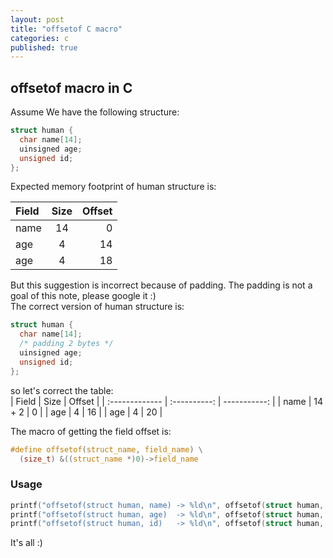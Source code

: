 ```yaml
---
layout: post
title: "offsetof C macro"
categories: c
published: true
---
```


## offsetof macro in C

Assume We have the following structure:
```c
struct human {
  char name[14];
  uinsigned age;
  unsigned id;
};
```

Expected memory footprint of human structure is:

| Field       | Size     | Offset     |
| :------------- | :----------: | -----------: |
| name  | 14 | 0  |
| age   | 4  | 14 |
| age   | 4  | 18 |

But this suggestion is incorrect because of padding. The padding is not a goal of this note, please google it :)  
The correct version of human structure is:

```c
struct human {
  char name[14];
  /* padding 2 bytes */
  uinsigned age;
  unsigned id;
};
```

so let's correct the table:  
| Field       | Size     | Offset     |
| :------------- | :----------: | -----------: |
| name  | 14 + 2 | 0  |
| age   | 4      | 16 |
| age   | 4      | 20 |

The macro of getting the field offset is:

```c
#define offsetof(struct_name, field_name) \
  (size_t) &((struct_name *)0)->field_name
```

### Usage  
```c
printf("offsetof(struct human, name) -> %ld\n", offsetof(struct human, name));
printf("offsetof(struct human, age)  -> %ld\n", offsetof(struct human, age));
printf("offsetof(struct human, id)   -> %ld\n", offsetof(struct human, id));
```

It's all :)
